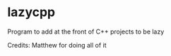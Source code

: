 # lazycpp
Program to add at the front of C++ projects to be lazy

Credits:
Matthew for doing all of it
